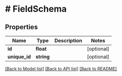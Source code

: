 # # FieldSchema

## Properties

Name | Type | Description | Notes
------------ | ------------- | ------------- | -------------
**id** | **float** |  | [optional]
**unique_id** | **string** |  | [optional]

[[Back to Model list]](../../README.md#models) [[Back to API list]](../../README.md#endpoints) [[Back to README]](../../README.md)
